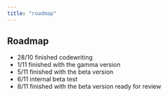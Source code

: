 ```yaml
---
title: "roadmap"
---
```



## Roadmap

- 28/10 finished codewriting
- 1/11 finished with the gamma version
- 5/11 finished with the beta version
- 6/11 internal beta test
- 8/11 finished with the beta version ready for review
